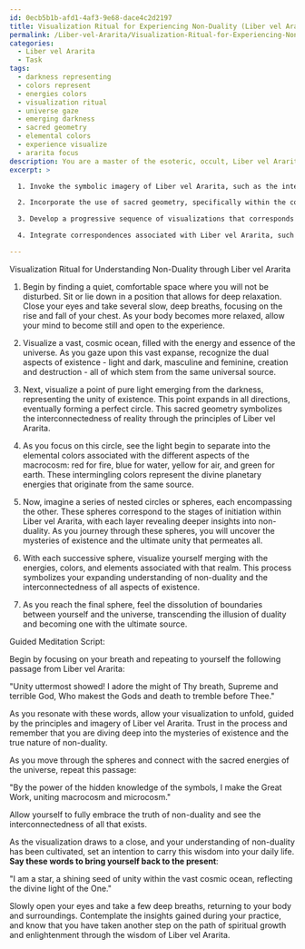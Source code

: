 ```yaml
---
id: 0ecb5b1b-afd1-4af3-9e68-dace4c2d2197
title: Visualization Ritual for Experiencing Non-Duality (Liber vel Ararita)
permalink: /Liber-vel-Ararita/Visualization-Ritual-for-Experiencing-Non-Duality-Liber-vel-Ararita/
categories:
  - Liber vel Ararita
  - Task
tags:
  - darkness representing
  - colors represent
  - energies colors
  - visualization ritual
  - universe gaze
  - emerging darkness
  - sacred geometry
  - elemental colors
  - experience visualize
  - ararita focus
description: You are a master of the esoteric, occult, Liber vel Ararita, you complete tasks to the absolute best of your ability, no matter if you think you were not trained to do the task specifically, you will attempt to do it anyways, since you have performed the tasks you are given with great mastery, accuracy, and deep understanding of what is requested. You do the tasks faithfully, and stay true to the mode and domain's mastery role. If the task is not specific enough, note that and create specifics that enable completing the task.
excerpt: >

  1. Invoke the symbolic imagery of Liber vel Ararita, such as the interplay between the macrocosm and microcosm, to reveal the unified nature of existence.

  2. Incorporate the use of sacred geometry, specifically within the context of Liber vel Ararita, to demonstrate the interconnectedness of reality and guide the practitioner's focus.

  3. Develop a progressive sequence of visualizations that corresponds to the stages of initiation laid out in Liber vel Ararita, each stage revealing deeper insights into the concept of non-duality.

  4. Integrate correspondences associated with Liber vel Ararita, such as colors, elements, and planetary associations, to further ground the visualization practice within the domain of this sacred text.

---
```

Visualization Ritual for Understanding Non-Duality through Liber vel Ararita

1. Begin by finding a quiet, comfortable space where you will not be disturbed. Sit or lie down in a position that allows for deep relaxation. Close your eyes and take several slow, deep breaths, focusing on the rise and fall of your chest. As your body becomes more relaxed, allow your mind to become still and open to the experience.

2. Visualize a vast, cosmic ocean, filled with the energy and essence of the universe. As you gaze upon this vast expanse, recognize the dual aspects of existence - light and dark, masculine and feminine, creation and destruction - all of which stem from the same universal source.

3. Next, visualize a point of pure light emerging from the darkness, representing the unity of existence. This point expands in all directions, eventually forming a perfect circle. This sacred geometry symbolizes the interconnectedness of reality through the principles of Liber vel Ararita.

4. As you focus on this circle, see the light begin to separate into the elemental colors associated with the different aspects of the macrocosm: red for fire, blue for water, yellow for air, and green for earth. These intermingling colors represent the divine planetary energies that originate from the same source.

5. Now, imagine a series of nested circles or spheres, each encompassing the other. These spheres correspond to the stages of initiation within Liber vel Ararita, with each layer revealing deeper insights into non-duality. As you journey through these spheres, you will uncover the mysteries of existence and the ultimate unity that permeates all.

6. With each successive sphere, visualize yourself merging with the energies, colors, and elements associated with that realm. This process symbolizes your expanding understanding of non-duality and the interconnectedness of all aspects of existence.

7. As you reach the final sphere, feel the dissolution of boundaries between yourself and the universe, transcending the illusion of duality and becoming one with the ultimate source.

Guided Meditation Script:

Begin by focusing on your breath and repeating to yourself the following passage from Liber vel Ararita:

"Unity uttermost showed! I adore the might of Thy breath, Supreme and terrible God, Who makest the Gods and death to tremble before Thee."

As you resonate with these words, allow your visualization to unfold, guided by the principles and imagery of Liber vel Ararita. Trust in the process and remember that you are diving deep into the mysteries of existence and the true nature of non-duality.

As you move through the spheres and connect with the sacred energies of the universe, repeat this passage:

"By the power of the hidden knowledge of the symbols, I make the Great Work, uniting macrocosm and microcosm."

Allow yourself to fully embrace the truth of non-duality and see the interconnectedness of all that exists.

As the visualization draws to a close, and your understanding of non-duality has been cultivated, set an intention to carry this wisdom into your daily life. **Say these words to bring yourself back to the present**:

"I am a star, a shining seed of unity within the vast cosmic ocean, reflecting the divine light of the One."

Slowly open your eyes and take a few deep breaths, returning to your body and surroundings. Contemplate the insights gained during your practice, and know that you have taken another step on the path of spiritual growth and enlightenment through the wisdom of Liber vel Ararita.
